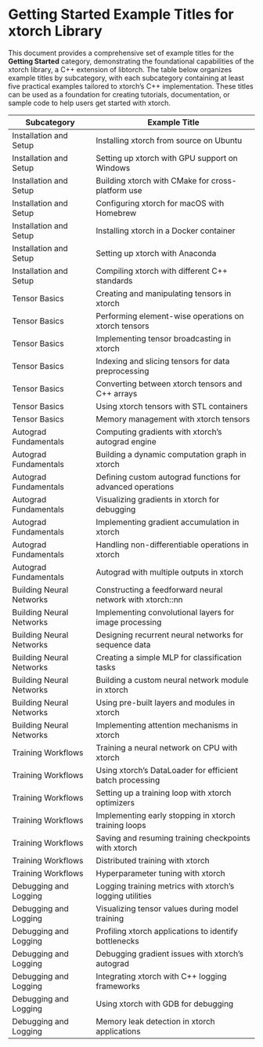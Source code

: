 # Getting Started Example Titles for xtorch Library

This document provides a comprehensive set of example titles for the **Getting Started** category, demonstrating the foundational capabilities of the xtorch library, a C++ extension of libtorch. The table below organizes example titles by subcategory, with each subcategory containing at least five practical examples tailored to xtorch’s C++ implementation. These titles can be used as a foundation for creating tutorials, documentation, or sample code to help users get started with xtorch.

| **Subcategory**                     | **Example Title**                                                                 |
|-------------------------------------|-----------------------------------------------------------------------------------|
| Installation and Setup              | Installing xtorch from source on Ubuntu                                           |
| Installation and Setup              | Setting up xtorch with GPU support on Windows                                     |
| Installation and Setup              | Building xtorch with CMake for cross-platform use                                 |
| Installation and Setup              | Configuring xtorch for macOS with Homebrew                                        |
| Installation and Setup              | Installing xtorch in a Docker container                                           |
| Installation and Setup              | Setting up xtorch with Anaconda                                                   |
| Installation and Setup              | Compiling xtorch with different C++ standards                                     |
| Tensor Basics                       | Creating and manipulating tensors in xtorch                                       |
| Tensor Basics                       | Performing element-wise operations on xtorch tensors                              |
| Tensor Basics                       | Implementing tensor broadcasting in xtorch                                        |
| Tensor Basics                       | Indexing and slicing tensors for data preprocessing                               |
| Tensor Basics                       | Converting between xtorch tensors and C++ arrays                                  |
| Tensor Basics                       | Using xtorch tensors with STL containers                                          |
| Tensor Basics                       | Memory management with xtorch tensors                                             |
| Autograd Fundamentals               | Computing gradients with xtorch’s autograd engine                                 |
| Autograd Fundamentals               | Building a dynamic computation graph in xtorch                                    |
| Autograd Fundamentals               | Defining custom autograd functions for advanced operations                        |
| Autograd Fundamentals               | Visualizing gradients in xtorch for debugging                                     |
| Autograd Fundamentals               | Implementing gradient accumulation in xtorch                                      |
| Autograd Fundamentals               | Handling non-differentiable operations in xtorch                                  |
| Autograd Fundamentals               | Autograd with multiple outputs in xtorch                                          |
| Building Neural Networks            | Constructing a feedforward neural network with xtorch::nn                         |
| Building Neural Networks            | Implementing convolutional layers for image processing                            |
| Building Neural Networks            | Designing recurrent neural networks for sequence data                             |
| Building Neural Networks            | Creating a simple MLP for classification tasks                                    |
| Building Neural Networks            | Building a custom neural network module in xtorch                                 |
| Building Neural Networks            | Using pre-built layers and modules in xtorch                                      |
| Building Neural Networks            | Implementing attention mechanisms in xtorch                                       |
| Training Workflows                  | Training a neural network on CPU with xtorch                                      |
| Training Workflows                  | Using xtorch’s DataLoader for efficient batch processing                          |
| Training Workflows                  | Setting up a training loop with xtorch optimizers                                 |
| Training Workflows                  | Implementing early stopping in xtorch training loops                              |
| Training Workflows                  | Saving and resuming training checkpoints with xtorch                              |
| Training Workflows                  | Distributed training with xtorch                                                  |
| Training Workflows                  | Hyperparameter tuning with xtorch                                                 |
| Debugging and Logging               | Logging training metrics with xtorch’s logging utilities                          |
| Debugging and Logging               | Visualizing tensor values during model training                                   |
| Debugging and Logging               | Profiling xtorch applications to identify bottlenecks                             |
| Debugging and Logging               | Debugging gradient issues with xtorch’s autograd                                  |
| Debugging and Logging               | Integrating xtorch with C++ logging frameworks                                    |
| Debugging and Logging               | Using xtorch with GDB for debugging                                               |
| Debugging and Logging               | Memory leak detection in xtorch applications                                      |